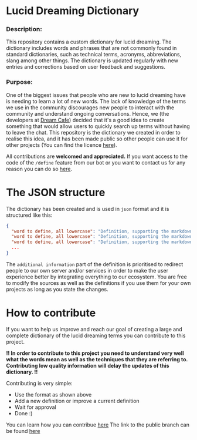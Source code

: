 # Lucid Dreaming Dictionary
### Description:
This repository contains a custom dictionary for lucid dreaming. The dictionary includes words and phrases that are not commonly found in standard dictionaries, such as technical terms, acronyms, abbreviations, slang among other things. The dictionary is updated regularly with new entries and corrections based on user feedback and suggestions.

### Purpose: 
One of the biggest issues that people who are new to lucid dreaming have is needing to learn a lot of new words. The lack of knowledge of the terms we use in the community discourages new people to interact with the community and understand ongoing conversations. Hence, we (the developers at [Dream Cafe](<https://discord.gg/dreamcafe>)) decided that it's a good idea to create something that would allow users to quickly search up terms without having to leave the chat. This repository is the dictionary we created in order to realise this idea, and it has been made public so other people can use it for other projects (You can find the licence [here](<https://github.com/dreamcafedevs/Dictionary/blob/main/LICENSE)https://github.com/dreamcafedevs/Dictionary/blob/main/LICENSE>)). 

All contributions are **welcomed and appreciated.** If you want access to the code of the `/define` feature from our bot or you want to contact us for any reason you can do so [here](<https://dreamcafe.eu.org/contact>).

# The JSON structure
The dictionary has been created and is used in `json` format and it is structured like this:
```json
{
  "word to define, all lowercase": "Definition, supporting the markdown format. ADDITIONAL INFORMATION",
  "word to define, all lowercase": "Definition, supporting the markdown format. ADDITIONAL INFORMATION",
  "word to define, all lowercase": "Definition, supporting the markdown format. ADDITIONAL INFORMATION",
  ...
}
```
The `additional information` part of the definition is prioritised to redirect people to our own server and/or services in order to make the user experience better by integrating everything to our ecosystem. You are free to modify the sources as well as the definitions if you use them for your own projects as long as you state the changes.

# How to contribute
If you want to help us improve and reach our goal of creating a large and complete dictionary of the lucid dreaming terms you can contribute to this project.

**!! In order to contribute to this project you need to understand very well what the words mean as well as the techniques that they are referring to. Contributing low quality information will delay the updates of this dictionary. !!**

Contributing is very simple:
- Use the format as shown above
- Add a new definition or improve a current definition
- Wait for approval
- Done :)

You can learn how you can contribue [here](<https://docs.github.com/en/pull-requests/collaborating-with-pull-requests/proposing-changes-to-your-work-with-pull-requests/creating-a-pull-request>)
The link to the public branch can be found [here](<https://github.com/dreamcafedevs/Dictionary/tree/public>)

